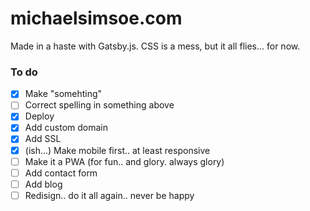 # michaelsimsoe.com
Made in a haste with Gatsby.js. CSS is a mess, but it all flies... for now.

### To do

- [x] Make "somehting"
- [ ] Correct spelling in something above
- [x] Deploy
- [x] Add custom domain
- [x] Add SSL
- [x] (ish...) Make mobile first.. at least responsive
- [ ] Make it a PWA (for fun.. and glory. always glory)
- [ ] Add contact form
- [ ] Add blog
- [ ] Redisign.. do it all again.. never be happy